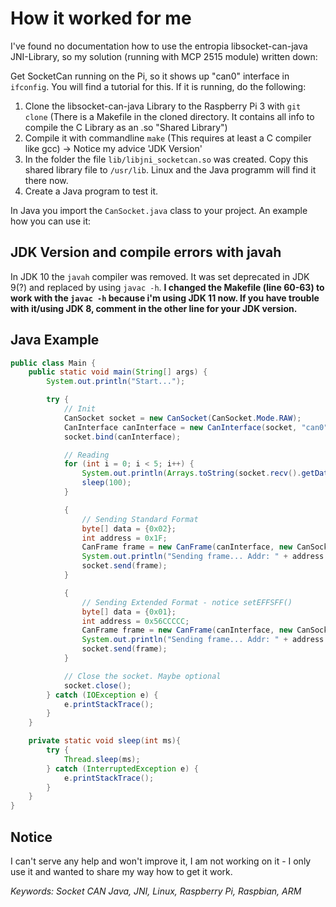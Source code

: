 # How it worked for me
I've found no documentation how to use the entropia libsocket-can-java JNI-Library, so my solution (running with MCP 2515 module) written down:

Get SocketCan running on the Pi, so it shows up "can0" interface in `ifconfig`. You will find a tutorial for this. If it is running, do the following:

1. Clone the libsocket-can-java Library to the Raspberry Pi 3 with `git clone` (There is a Makefile in the cloned directory. It contains all info to compile the C Library as an .so "Shared Library")
2. Compile it with commandline `make` (This requires at least a C compiler like gcc) -> Notice my advice 'JDK Version'
3. In the folder the file `lib/libjni_socketcan.so` was created. Copy this shared library file to `/usr/lib`. Linux and the Java programm will find it there now.
4. Create a Java program to test it.

In Java you import the `CanSocket.java` class to your project. An example how you can use it:

## JDK Version and compile errors with javah
In JDK 10 the `javah` compiler was removed. It was set deprecated in JDK 9(?) and replaced by using `javac -h`.
**I changed the Makefile (line 60-63) to work with the `javac -h` because i'm using JDK 11 now. If you have trouble with it/using JDK 8, comment in the other line for your JDK version.**

## Java Example
```java
public class Main {
    public static void main(String[] args) {
        System.out.println("Start...");

        try {
            // Init
            CanSocket socket = new CanSocket(CanSocket.Mode.RAW);
            CanInterface canInterface = new CanInterface(socket, "can0"); // Must be the name of the can interface you find in ifconfig
            socket.bind(canInterface);

            // Reading
            for (int i = 0; i < 5; i++) {
                System.out.println(Arrays.toString(socket.recv().getData())); // Will hang on if there is no data to receive.
                sleep(100);
            }

            {
                // Sending Standard Format
                byte[] data = {0x02};
                int address = 0x1F;
                CanFrame frame = new CanFrame(canInterface, new CanSocket.CanId(address), data);
                System.out.println("Sending frame... Addr: " + address + " Data: " + Arrays.toString(data));
                socket.send(frame);
            }

            {
                // Sending Extended Format - notice setEFFSFF()
                byte[] data = {0x01};
                int address = 0x56CCCCC;            
                CanFrame frame = new CanFrame(canInterface, new CanSocket.CanId(address).setEFFSFF(), data);
                System.out.println("Sending frame... Addr: " + address + " Data: " + Arrays.toString(data));
                socket.send(frame);
            }

            // Close the socket. Maybe optional
            socket.close();
        } catch (IOException e) {
            e.printStackTrace();
        }
    }

    private static void sleep(int ms){
        try {
            Thread.sleep(ms);
        } catch (InterruptedException e) {
            e.printStackTrace();
        }
    }
}
```

## Notice
I can't serve any help and won't improve it, I am not working on it - I only use it and wanted to share my way how to get it work.

*Keywords: Socket CAN Java, JNI, Linux, Raspberry Pi, Raspbian, ARM*
